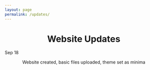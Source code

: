 ```yaml
---
layout: page
permalink: /updates/
---
```


<center> <h1> Website Updates </h1> </center>

Sep 18

<center> Website created, basic files uploaded, theme set as minima </center>
